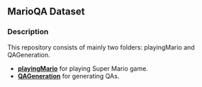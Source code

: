 ## MarioQA Dataset

### Description
  This repository consists of mainly two folders: playingMario and QAGeneration.
  + [**playingMario**](playingMario/README.md) for playing Super Mario game.
  + [**QAGeneration**](QAGeneration/README.md) for generating QAs.

